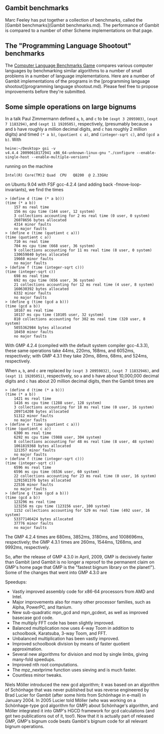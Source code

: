 ## Gambit benchmarks

Marc Feeley has put together a collection of benchmarks, called the
[Gambit benchmarks](Gambit benchmarks.md). The performance of
Gambit is compared to a number of other Scheme implementations on that
page.

## The "Programming Language Shootout" benchmarks

The [Computer Language Benchmarks
Game](http://shootout.alioth.debian.org/) compares various computer
languages by benchmarking similar algorithms to a number of small
problems in a number of language implementations. Here are a number of
Gambit implementations of the programs in the [programming language
shootout](programming language shootout.md). Please feel free to
propose improvements before they're submitted.

## Some simple operations on large bignums

In a talk Paul Zimmermann defined `a`, `b`, and `c` to be
`(expt 3 2095903)`, `(expt 7 1183294)`, and `(expt 11 1920505)`,
respectively, (presumably because `a` and `b` have roughly a million
decimal digits, and `c` has roughly 2 million digits) and timed `(* a
b)`, `(quotient c a)`, and `(integer-sqrt c)`, and `(gcd a b)`. With

    heine:~/Desktop> gsi -v
    v4.4.4 20090618172941 x86_64-unknown-linux-gnu "./configure --enable-single-host --enable-multiple-versions"

running on the machine

    Intel(R) Core(TM)2 Quad  CPU   Q8200  @ 2.33GHz

on Ubuntu 9.04 with FSF gcc-4.2.4 (and adding back
-fmove-loop-invariants), we find the times

    > (define d (time (* a b)))
    (time (* a b))
        157 ms real time
        156 ms cpu time (144 user, 12 system)
        3 collections accounting for 2 ms real time (0 user, 0 system)
        26078656 bytes allocated
        4314 minor faults
        no major faults
    > (define e (time (quotient c a)))
    (time (quotient c a))
        710 ms real time
        704 ms cpu time (668 user, 36 system)
        9 collections accounting for 11 ms real time (8 user, 0 system)
        130659840 bytes allocated
        19660 minor faults
        no major faults
    > (define f (time (integer-sqrt c)))
    (time (integer-sqrt c))
        698 ms real time
        692 ms cpu time (656 user, 36 system)
        21 collections accounting for 12 ms real time (4 user, 8 system)
        160630392 bytes allocated
        6332 minor faults
        no major faults
    > (define g (time (gcd a b)))
    (time (gcd a b))
        10167 ms real time
        10137 ms cpu time (10105 user, 32 system)
        810 collections accounting for 302 ms real time (320 user, 8 system)
        5055362984 bytes allocated
        10450 minor faults
        no major faults

With GMP 4.2.4 (compiled with the default system compiler gcc-4.3.3),
these same operations take 44ms, 220ms, 168ms, and 6052ms, respectively;
with GMP 4.3.1 they take 20ms, 88ms, 68ms, and 524ms, respectively.

When `a`, `b`, and `c` are replaced by `(expt 3 20959032)`,
`(expt 7 11832946)`, and `(expt 11 19205051)`, respectively, so `a` and
`b` have about 10,000,000 decimal digits and `c` has about 20 million
decimal digits, then the Gambit times are

    > (define d (time (* a b)))
    (time (* a b))
        1421 ms real time
        1416 ms cpu time (1288 user, 128 system)
        3 collections accounting for 18 ms real time (0 user, 16 system)
        209714208 bytes allocated
        51312 minor faults
        no major faults
    > (define e (time (quotient c a)))
    (time (quotient c a))
        6300 ms real time
        6292 ms cpu time (5988 user, 304 system)
        8 collections accounting for 48 ms real time (8 user, 48 system)
        1061819368 bytes allocated
        121357 minor faults
        no major faults
    > (define f (time (integer-sqrt c)))
    (time (integer-sqrt c))
        6596 ms real time
        6596 ms cpu time (6536 user, 60 system)
        22 collections accounting for 23 ms real time (0 user, 16 system)
        1291581376 bytes allocated
        22536 minor faults
        no major faults
    > (define g (time (gcd a b)))
    (time (gcd a b))
        123296 ms real time
        123256 ms cpu time (123156 user, 100 system)
        1152 collections accounting for 529 ms real time (492 user, 16 system)
        53377146424 bytes allocated
        37776 minor faults
        no major faults

The GMP 4.2.4 times are 680ms, 3852ms, 3180ms, and 1008696ms,
respectively; the GMP 4.3.1 times are 260ms, 1544ms, 1268ms, and 9992ms,
respectively.

So, after the release of GMP 4.3.0 in April, 2009, GMP is decisively
faster than Gambit (and Gambit is no longer a reproof to the permanent
claim on GMP's home page that GMP is the "fastest bignum library on the
planet\!"). Some of the changes that went into GMP 4.3.0 are

Speedups:

  - Vastly improved assembly code for x86-64 processors from AMD and
    Intel.
  - Major improvements also for many other processor families, such as
    Alpha, PowerPC, and Itanium.
  - New sub-quadratic mpn\_gcd and mpn\_gcdext, as well as improved
    basecase gcd code.
  - The multiply FFT code has been slightly improved.
  - Balanced multiplication now uses 4-way Toom in addition to
    schoolbook, Karatsuba, 3-way Toom, and FFT.
  - Unbalanced multiplication has been vastly improved.
  - Improved schoolbook division by means of faster quotient
    approximation.
  - Several new algorithms for division and mod by single limbs, giving
    many-fold speedups.
  - Improved nth root computations.
  - The mpz\_nextprime function uses sieving and is much faster.
  - Countless minor tweaks.

Niels Möller introduced the new gcd algorithm; it was based on an
algorithm of Schönhage that was never published but was reverse
engineered by Brad Lucier for Gambit (after some hints from Schönhage in
e-mail) in January 2004. In 2005 Lucier told Möller (who was working on
a Schönhage-type gcd algorithm for GMP) about Schönhage's algorithm, and
Möller integrated it into GMP's HGCD framework for gcd calculations (and
got two publications out of it, too\!). Now that it is actually part of
released GMP, GMP's bignum code beats Gambit's bignum code for all
relevant bignum operations.
